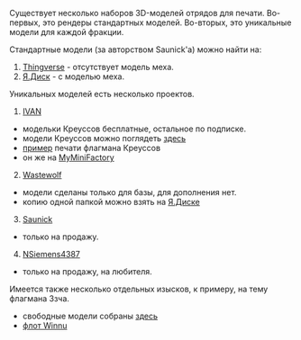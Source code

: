 Существует несколько наборов 3D-моделей отрядов для печати.
Во-первых, это рендеры стандартных моделей. Во-вторых, это уникальные модели для каждой фракции.

Стандартные модели (за авторством Saunick'а) можно найти на:
1) [Thingverse](https://www.thingiverse.com/thing:4191414) - отсутствует модель меха.
2) [Я.Диск](https://disk.yandex.ru/d/3KmVOLWkCMBFmQ) - с моделью меха.

Уникальных моделей есть несколько проектов.
1. [IVAN](https://www.patreon.com/_IVAN_)
* модельки Креуссов бесплатные, остальное по подписке.
* модели Креуссов можно поглядеть [здесь](https://disk.yandex.ru/d/IsOPuoyCxI6rJQ)
* [пример](https://www.myminifactory.com/prints/3d-print-flagship-for-ghost-of-creuss-from-twilight-imperium-4-37005) печати флагмана Креуссов
* он же на [MyMiniFactory](https://www.myminifactory.com/users/_IVAN_)
2. [Wastewolf](https://www.thingiverse.com/wastewolf/designs)
* модели сделаны только для базы, для дополнения нет.
* копию одной папкой можно взять на [Я.Диске](https://disk.yandex.ru/d/RDSVUp2YltpNyw)
3. [Saunick](https://www.cgtrader.com/saunick)
* только на продажу.
4. [NSiemens4387](https://www.cgtrader.com/nsiemens4387) 
* только на продажу, на любителя.

Имеется также несколько отдельных изысков, к примеру, на тему флагмана Ззча. 
* свободные модели собраны [здесь](https://disk.yandex.ru/d/VCU-hWJ8j7A3hQ)
* [флот Winnu](https://www.cgtrader.com/3d-model-collections/winnu-fleet)
